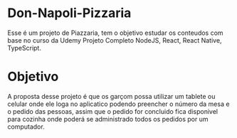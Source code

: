 # Don-Napoli-Pizzaria
Esse é um projeto de Piazzaria, tem o objetivo estudar os conteudos com base no curso da Udemy Projeto Completo NodeJS, React, React Native, TypeScript.

# Objetivo
A proposta desse projeto é que os garçom possa utilizar um tablete ou celular onde ele loga no aplicatico podendo preencher o número da mesa e o pedido das pessoas, assim que o pedido for concluido fica disponivel para cozinha onde poderá se administrado todos os pedidos por um computador.
